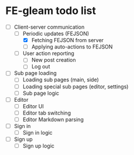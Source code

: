 # FE-gleam todo list

-   [ ] Client-server communication
    -   [ ] Periodic updates (FEJSON)
        -   [x] Fetching FEJSON from server
        -   [ ] Applying auto-actions to FEJSON
    -   [ ] User action reporting
        -   [ ] New post creation
        -   [ ] Log out
-   [ ] Sub page loading
    -   [ ] Loading sub pages (main, side)
    -   [ ] Loading special sub pages (editor, settings)
    -   [ ] Sub page logic
-   [ ] Editor
    -   [ ] Editor UI
    -   [ ] Editor tab switching
    -   [ ] Editor Markdown parsing
-   [ ] Sign in
    -   [ ] Sign in logic
-   [ ] Sign up
    -   [ ] Sign up logic
